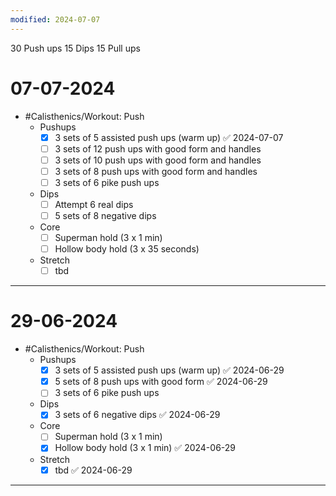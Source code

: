 ```yaml
---
modified: 2024-07-07
---
```

30 Push ups
15 Dips
15 Pull ups

# 07-07-2024
- #Calisthenics/Workout: Push 
	- Pushups
		- [x] 3 sets of 5 assisted push ups (warm up) ✅ 2024-07-07
		- [ ] 3 sets of 12 push ups with good form and handles
		- [ ] 3 sets of 10 push ups with good form and handles
		- [ ] 3 sets of 8 push ups with good form and handles
		- [ ] 3 sets of 6 pike push ups 
	- Dips
		- [ ] Attempt 6 real dips  
		- [ ] 5 sets of 8 negative dips
	- Core
		- [ ] Superman hold (3 x 1 min)
		- [ ] Hollow body hold (3 x 35 seconds)
	- Stretch
		- [ ] tbd

---
# 29-06-2024
- #Calisthenics/Workout: Push 
	- Pushups
		- [x] 3 sets of 5 assisted push ups (warm up) ✅ 2024-06-29
		- [x] 5 sets of 8 push ups with good form ✅ 2024-06-29
		- [ ] 3 sets of 6 pike push ups 
	- Dips
		- [x] 3 sets of 6 negative dips ✅ 2024-06-29
	- Core
		- [ ] Superman hold (3 x 1 min)
		- [x] Hollow body hold (3 x 1 min) ✅ 2024-06-29
	- Stretch
		- [x] tbd ✅ 2024-06-29

---